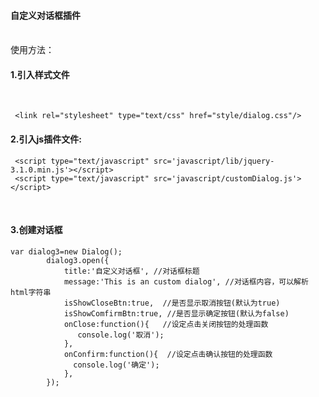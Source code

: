 #### 自定义对话框插件
<br/>
使用方法：
<br/>  

#### 1.引入样式文件 
<br/>


```
 <link rel="stylesheet" type="text/css" href="style/dialog.css"/>
```


#### 2.引入js插件文件:


```
 <script type="text/javascript" src='javascript/lib/jquery-3.1.0.min.js'></script>  
 <script type="text/javascript" src='javascript/customDialog.js'></script>
```
<br/>
 
#### 3.创建对话框  
```
var dialog3=new Dialog();
    	dialog3.open({
    		title:'自定义对话框', //对话框标题
    		message:'This is an custom dialog', //对话框内容，可以解析html字符串
    		isShowCloseBtn:true,  //是否显示取消按钮(默认为true)
    		isShowComfirmBtn:true, //是否显示确定按钮(默认为false)
    		onClose:function(){   //设定点击关闭按钮的处理函数
               console.log('取消');
    		},
    		onConfirm:function(){  //设定点击确认按钮的处理函数
              console.log('确定');
    		},
    	});
```
